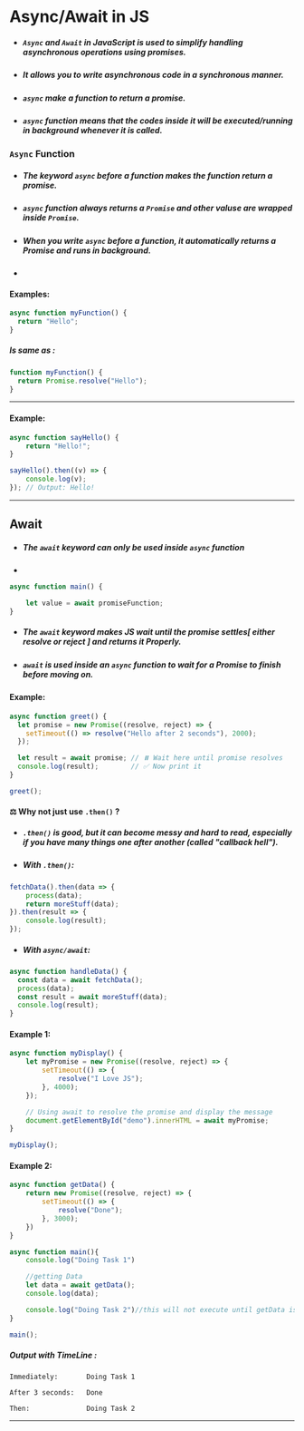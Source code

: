 # Async/Await in JS
- ##### `Async` and `Await` in JavaScript is used to simplify handling asynchronous operations using promises.
- ##### It allows you to write asynchronous code in a synchronous manner.

- ##### `async` make a function to return a promise.
- ##### `async` function means that the codes inside it will be executed/running in background whenever it is called.

### `Async` Function
- ##### The keyword `async` before a function makes the function return a promise.
- ##### `async` function always returns a `Promise` and other valuse are wrapped inside `Promise`.
- ##### When you write `async` before a function, it automatically returns a Promise and runs in background.
- 

#### Examples:
```js
async function myFunction() {
  return "Hello";
}
```
##### Is same as :
```js
function myFunction() {
  return Promise.resolve("Hello");
}
```
---
#### Example:
```js
async function sayHello() {
    return "Hello!";
}

sayHello().then((v) => {
    console.log(v);
}); // Output: Hello!
```



---
## Await
- ##### The `await` keyword can only be used inside `async` function
- 
```js
async function main() {

    let value = await promiseFunction;
}
```
- ##### The `await` keyword makes JS wait until the promise settles[ either resolve or reject ] and returns it Properly.
- ##### `await` is used inside an `async` function to wait for a Promise to finish before moving on.

#### Example:
```js
async function greet() {
  let promise = new Promise((resolve, reject) => {
    setTimeout(() => resolve("Hello after 2 seconds"), 2000);
  });

  let result = await promise; // ⏸️ Wait here until promise resolves
  console.log(result);        // ✅ Now print it
}

greet();
```

#### ⚖️ Why not just use `.then()` ?
- ##### `.then()` is good, but it can become messy and hard to read, especially if you have many things one after another (called "callback hell").

- ##### With `.then()`:
```js
fetchData().then(data => {
    process(data);
    return moreStuff(data);
}).then(result => {
    console.log(result);
});
```

- ##### With `async/await`:
```js
async function handleData() {
  const data = await fetchData();
  process(data);
  const result = await moreStuff(data);
  console.log(result);
}
```





#### Example 1:
```js
async function myDisplay() {
    let myPromise = new Promise((resolve, reject) => {
        setTimeout(() => {
            resolve("I Love JS");
        }, 4000);
    });

    // Using await to resolve the promise and display the message
    document.getElementById("demo").innerHTML = await myPromise;
}

myDisplay();
```

#### Example 2:
```js
async function getData() {
    return new Promise((resolve, reject) => {
        setTimeout(() => {
            resolve("Done");
        }, 3000);
    })
}

async function main(){
    console.log("Doing Task 1")

    //getting Data
    let data = await getData();
    console.log(data);

    console.log("Doing Task 2")//this will not execute until getData is settled(resolved or rejected)
}

main();
```
##### Output with TimeLine :
```
Immediately:       Doing Task 1

After 3 seconds:   Done

Then:              Doing Task 2
```

---



